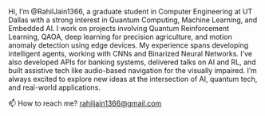 Hi, I’m @RahilJain1366, a graduate student in Computer Engineering at UT Dallas with a strong interest in Quantum Computing, Machine Learning, and Embedded AI. I work on projects involving Quantum Reinforcement Learning, QAOA, deep learning for precision agriculture, and motion anomaly detection using edge devices. My experience spans developing intelligent agents, working with CNNs and Binarized Neural Networks. I’ve also developed APIs for banking systems, delivered talks on AI and RL, and built assistive tech like audio-based navigation for the visually impaired. I’m always excited to explore new ideas at the intersection of AI, quantum tech, and real-world applications.

📫 How to reach me? rahiljain1366@gmail.com

<!---
RahilJain1366/RahilJain1366 is a ✨ special ✨ repository because its `README.md` (this file) appears on your GitHub profile.
You can click the Preview link to take a look at your changes.
--->
